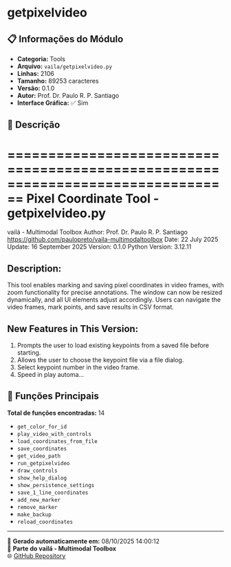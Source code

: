 # getpixelvideo

## 📋 Informações do Módulo

- **Categoria:** Tools
- **Arquivo:** `vaila/getpixelvideo.py`
- **Linhas:** 2106
- **Tamanho:** 89253 caracteres
- **Versão:** 0.1.0
- **Autor:** Prof. Dr. Paulo R. P. Santiago
- **Interface Gráfica:** ✅ Sim

## 📖 Descrição


================================================================================
Pixel Coordinate Tool - getpixelvideo.py
================================================================================
vailá - Multimodal Toolbox
Author: Prof. Dr. Paulo R. P. Santiago
https://github.com/paulopreto/vaila-multimodaltoolbox
Date: 22 July 2025
Update: 16 September 2025
Version: 0.1.0
Python Version: 3.12.11

Description:
------------
This tool enables marking and saving pixel coordinates in video frames, with
zoom functionality for precise annotations. The window can now be resized dynamically,
and all UI elements adjust accordingly. Users can navigate the video frames, mark
points, and save results in CSV format.

New Features in This Version:
------------------------------
1. Prompts the user to load existing keypoints from a saved file before starting.
2. Allows the user to choose the keypoint file via a file dialog.
3. Select keypoint number in the video frame.
4. Speed in play automa...

## 🔧 Funções Principais

**Total de funções encontradas:** 14

- `get_color_for_id`
- `play_video_with_controls`
- `load_coordinates_from_file`
- `save_coordinates`
- `get_video_path`
- `run_getpixelvideo`
- `draw_controls`
- `show_help_dialog`
- `show_persistence_settings`
- `save_1_line_coordinates`
- `add_new_marker`
- `remove_marker`
- `make_backup`
- `reload_coordinates`




---

📅 **Gerado automaticamente em:** 08/10/2025 14:00:12  
🔗 **Parte do vailá - Multimodal Toolbox**  
🌐 [GitHub Repository](https://github.com/vaila-multimodaltoolbox/vaila)
